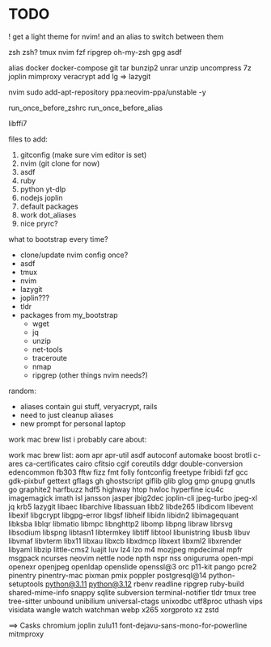 # TODO


! get a light theme for nvim! and an alias to switch between them

zsh
  zsh?
  tmux
  nvim
    fzf
    ripgrep
  oh-my-zsh
  gpg
  asdf

alias
  docker
  docker-compose
  git
  tar
  bunzip2
  unrar
  unzip
  uncompress
  7z
  joplin
  mimproxy
  veracrypt
  add lg => lazygit

nvim
  sudo add-apt-repository ppa:neovim-ppa/unstable -y

run_once_before_zshrc
run_once_before_alias

libffi7

files to add:
 1. gitconfig (make sure vim editor is set)
 2. nvim (git clone for now)
 3. asdf
 4. ruby
 5. python
   yt-dlp
 6. nodejs
   joplin
 6. default packages
 7. work dot_aliases
 8. nice pryrc?

what to bootstrap every time?
 - clone/update nvim config
once?
 - asdf
 - tmux
 - nvim
 - lazygit
 - joplin???
 - tldr
 - packages from my_bootstrap
   - wget
   - jq
   - unzip
   - net-tools
   - traceroute
   - nmap
   - ripgrep (other things nvim needs?)

random:
 - aliases contain gui stuff, veryacrypt, rails
 - need to just cleanup aliases
 - new prompt for personal laptop


work mac brew list i probably care about:


work mac brew list:
aom
apr
apr-util
asdf
autoconf
automake
boost
brotli
c-ares
ca-certificates
cairo
cfitsio
cgif
coreutils
ddgr
double-conversion
edencommon
fb303
fftw
fizz
fmt
folly
fontconfig
freetype
fribidi
fzf
gcc
gdk-pixbuf
gettext
gflags
gh
ghostscript
giflib
glib
glog
gmp
gnupg
gnutls
go
graphite2
harfbuzz
hdf5
highway
htop
hwloc
hyperfine
icu4c
imagemagick
imath
isl
jansson
jasper
jbig2dec
joplin-cli
jpeg-turbo
jpeg-xl
jq
krb5
lazygit
libaec
libarchive
libassuan
libb2
libde265
libdicom
libevent
libexif
libgcrypt
libgpg-error
libgsf
libheif
libidn
libidn2
libimagequant
libksba
liblqr
libmatio
libmpc
libnghttp2
libomp
libpng
libraw
librsvg
libsodium
libspng
libtasn1
libtermkey
libtiff
libtool
libunistring
libusb
libuv
libvmaf
libvterm
libx11
libxau
libxcb
libxdmcp
libxext
libxml2
libxrender
libyaml
libzip
little-cms2
luajit
luv
lz4
lzo
m4
mozjpeg
mpdecimal
mpfr
msgpack
ncurses
neovim
nettle
node
npth
nspr
nss
oniguruma
open-mpi
openexr
openjpeg
openldap
openslide
openssl@3
orc
p11-kit
pango
pcre2
pinentry
pinentry-mac
pixman
pmix
poppler
postgresql@14
python-setuptools
python@3.11
python@3.12
rbenv
readline
ripgrep
ruby-build
shared-mime-info
snappy
sqlite
subversion
terminal-notifier
tldr
tmux
tree
tree-sitter
unbound
unibilium
universal-ctags
unixodbc
utf8proc
uthash
vips
visidata
wangle
watch
watchman
webp
x265
xorgproto
xz
zstd


==> Casks
chromium
joplin
zulu11
font-dejavu-sans-mono-for-powerline
mitmproxy

